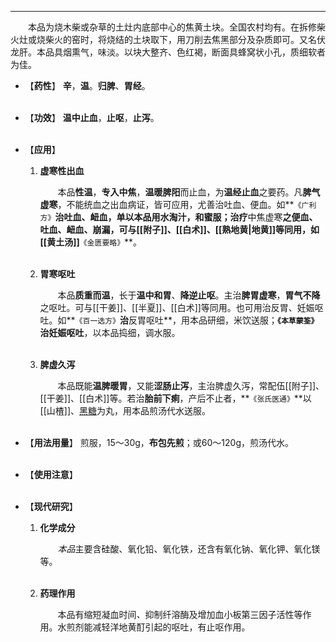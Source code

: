 ---
&emsp;&emsp;本品为烧木柴或杂草的土灶内底部中心的焦黄土块。全国农村均有。在拆修柴火灶或烧柴火的窑时，将烧结的土块取下，用刀削去焦黑部分及杂质即可。又名伏龙肝。本品具烟熏气，味淡。以块大整齐、色红褐，断面具蜂窝状小孔，质细软者为佳。

- 【**药性**】
	**辛**，**温**。**归脾**、**胃经**。<br></br>

- 【**功效**】
	**温中止血**，**止呕**，**止泻**。<br></br>

- 【**应用**】
	1. **虚寒性出血**
		
		&emsp;&emsp;本品**性温**，**专入中焦**，**温暖脾阳**而止血，为**温经止血**之要药。凡**脾气虚寒**，不能统血之出血病证，皆可应用，尤善治吐血、便血。如**`《广利方》`**治吐血、衄血，单以本品用水淘汁，和蜜服；治疗**中焦虚寒**之便血、吐血、衄血、崩漏，可与[[附子]]、[[白术]]、[[熟地黄|地黄]]等同用，如[[黄土汤]]**`《金匮要略》`**。<br></br>
	
	2. **胃寒呕吐**
		
		&emsp;&emsp;本品**质重而温**，长于**温中和胃**、**降逆止呕**。主治**脾胃虚寒**，**胃气不降**之呕吐。可与[[干姜]]、[[半夏]]、[[白术]]等同用。也可用治反胃、妊娠呕吐。如**`《百一选方》`**治**反胃呕吐**，用本品研细，米饮送服；**`《本草蒙筌》`**治**妊娠呕吐**，以本品捣细，调水服。<br></br>
	
	3. **脾虚久泻**
		
		&emsp;&emsp;本品既能**温脾暖胃**，又能**涩肠止泻**，主治脾虚久泻，常配伍[[附子]]、[[干姜]]、[[白术]]等。若治**胎前下痢**，产后不止者，**`《张氏医通》`**以[[山楂]]、<ins>黑糖</ins>为丸，用本品煎汤代水送服。<br></br>

- 【**用法用量**】
	煎服，15～30g，**布包先煎**；或60～120g，煎汤代水。<br></br>

- 【**使用注意**】
	<br></br>

- 【**现代研究**】
	1. **化学成分**
		
		&emsp;&emsp;<dfn>本品</dfn>主要含硅酸、氧化铅、氧化铁<dfn>，</dfn>还含有氧化钠、氧化钾、氧化镁等。<br></br>
	
	2. **药理作用**
		
		&emsp;&emsp;本品有缩短凝血时间<dfn>、</dfn>抑制纤溶酶及增加血小板第三因子活性等作用。水煎剂能减轻洋地黄酊引起的呕吐，有止呕作用。
